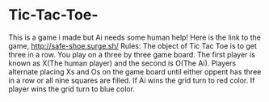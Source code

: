 # Tic-Tac-Toe-
This is a game i made but Ai needs some human help!
Here is the link to the game,    http://safe-shoe.surge.sh/
Rules:
The object of Tic Tac Toe is to get three in a row. You play on a three by three game board. The first player is known as X(The human player) and the second is O(The Ai). Players alternate placing Xs and Os on the game board until either oppent has three in a row or all nine squares are filled.
If Ai wins the grid turn to red color.
If player wins the grid turn to blue color.
